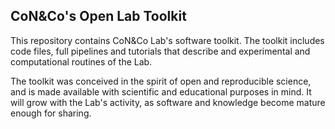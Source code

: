## CoN&Co's Open Lab Toolkit ##

This repository contains CoN&Co Lab's software toolkit. The toolkit includes code files, full pipelines and tutorials that describe and experimental and computational routines of the Lab. 

The toolkit was conceived in the spirit of open and reproducible science, and is made available with scientific and educational purposes in mind. It will grow with the Lab's activity, as software and knowledge become mature enough for sharing. 

